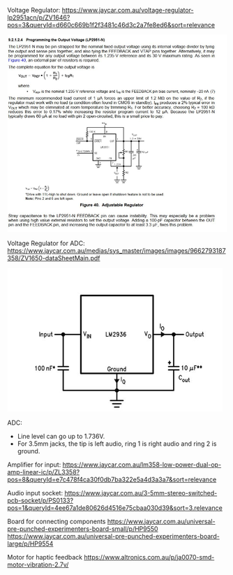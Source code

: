Voltage Regulator:
https://www.jaycar.com.au/voltage-regulator-lp2951acn/p/ZV1646?pos=3&queryId=d660c669b1f2f3481c46d3c2a7fe8ed6&sort=relevance

![Main voltage regulator](vreg_main.jpg)

Voltage Regulator for ADC:
https://www.jaycar.com.au/medias/sys_master/images/images/9662793187358/ZV1650-dataSheetMain.pdf

![Voltage regulator for ADC](vreg_adc.jpg)

ADC:
- Line level can go up to 1.736V.
- For 3.5mm jacks, the tip is left audio, ring 1 is right audio and ring 2 is ground.

Amplifier for input:
https://www.jaycar.com.au/lm358-low-power-dual-op-amp-linear-ic/p/ZL3358?pos=8&queryId=e7c478f4ca30f0db7ba322e5a4d3a3a7&sort=relevance

Audio input socket:
https://www.jaycar.com.au/3-5mm-stereo-switched-pcb-socket/p/PS0133?pos=1&queryId=4ee67a1de80626d4516e75cbaa030d39&sort=3.relevance

Board for connecting components
https://www.jaycar.com.au/universal-pre-punched-experimenters-board-small/p/HP9550
https://www.jaycar.com.au/universal-pre-punched-experimenters-board-large/p/HP9554

Motor for haptic feedback
https://www.altronics.com.au/p/ja0070-smd-motor-vibration-2.7v/
